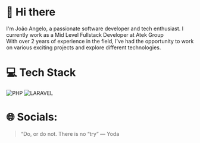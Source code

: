 # 👋 Hi there

I'm João Angelo, a passionate software developer and tech enthusiast. I currently work as a Mid Level Fullstack Developer at Atek Group </br>
With over 2 years of experience in the field, I've had the opportunity to work on various exciting projects and explore different technologies.

# 💻 Tech Stack
![PHP](https://img.shields.io/badge/PHP-777BB4?style=for-the-badge&logo=php&logoColor=white) ![LARAVEL](https://img.shields.io/badge/Laravel-FF2D20?style=for-the-badge&logo=laravel&logoColor=white)

# 🌐 Socials:


> “Do, or do not. There is no “try” — Yoda

